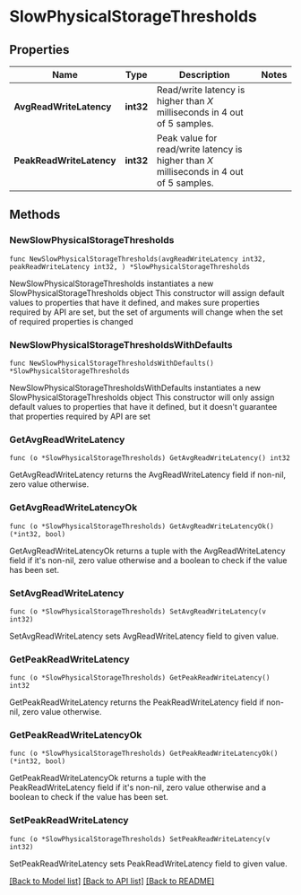 # SlowPhysicalStorageThresholds

## Properties

Name | Type | Description | Notes
------------ | ------------- | ------------- | -------------
**AvgReadWriteLatency** | **int32** | Read/write latency is higher than *X* milliseconds in 4 out of 5 samples. | 
**PeakReadWriteLatency** | **int32** | Peak value for read/write latency is higher than *X* milliseconds in 4 out of 5 samples. | 

## Methods

### NewSlowPhysicalStorageThresholds

`func NewSlowPhysicalStorageThresholds(avgReadWriteLatency int32, peakReadWriteLatency int32, ) *SlowPhysicalStorageThresholds`

NewSlowPhysicalStorageThresholds instantiates a new SlowPhysicalStorageThresholds object
This constructor will assign default values to properties that have it defined,
and makes sure properties required by API are set, but the set of arguments
will change when the set of required properties is changed

### NewSlowPhysicalStorageThresholdsWithDefaults

`func NewSlowPhysicalStorageThresholdsWithDefaults() *SlowPhysicalStorageThresholds`

NewSlowPhysicalStorageThresholdsWithDefaults instantiates a new SlowPhysicalStorageThresholds object
This constructor will only assign default values to properties that have it defined,
but it doesn't guarantee that properties required by API are set

### GetAvgReadWriteLatency

`func (o *SlowPhysicalStorageThresholds) GetAvgReadWriteLatency() int32`

GetAvgReadWriteLatency returns the AvgReadWriteLatency field if non-nil, zero value otherwise.

### GetAvgReadWriteLatencyOk

`func (o *SlowPhysicalStorageThresholds) GetAvgReadWriteLatencyOk() (*int32, bool)`

GetAvgReadWriteLatencyOk returns a tuple with the AvgReadWriteLatency field if it's non-nil, zero value otherwise
and a boolean to check if the value has been set.

### SetAvgReadWriteLatency

`func (o *SlowPhysicalStorageThresholds) SetAvgReadWriteLatency(v int32)`

SetAvgReadWriteLatency sets AvgReadWriteLatency field to given value.


### GetPeakReadWriteLatency

`func (o *SlowPhysicalStorageThresholds) GetPeakReadWriteLatency() int32`

GetPeakReadWriteLatency returns the PeakReadWriteLatency field if non-nil, zero value otherwise.

### GetPeakReadWriteLatencyOk

`func (o *SlowPhysicalStorageThresholds) GetPeakReadWriteLatencyOk() (*int32, bool)`

GetPeakReadWriteLatencyOk returns a tuple with the PeakReadWriteLatency field if it's non-nil, zero value otherwise
and a boolean to check if the value has been set.

### SetPeakReadWriteLatency

`func (o *SlowPhysicalStorageThresholds) SetPeakReadWriteLatency(v int32)`

SetPeakReadWriteLatency sets PeakReadWriteLatency field to given value.



[[Back to Model list]](../README.md#documentation-for-models) [[Back to API list]](../README.md#documentation-for-api-endpoints) [[Back to README]](../README.md)



